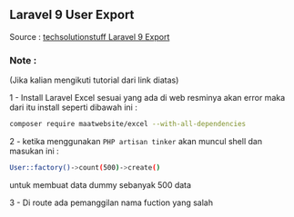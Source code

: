 ## Laravel 9 User Export 

Source : [techsolutionstuff Laravel 9 Export](https://techsolutionstuff.com/post/how-to-export-excel-file-in-laravel-9)

### Note :
(Jika kalian mengikuti tutorial dari link diatas)

1 - Install Laravel Excel sesuai yang ada di web resminya akan error maka dari itu install seperti dibawah ini :

```bash
composer require maatwebsite/excel --with-all-dependencies
```

2 - ketika menggunakan `PHP artisan tinker` akan muncul shell dan masukan ini :

```bash
User::factory()->count(500)->create()
```

untuk membuat data dummy sebanyak 500 data

3 - Di route ada pemanggilan nama fuction yang salah
